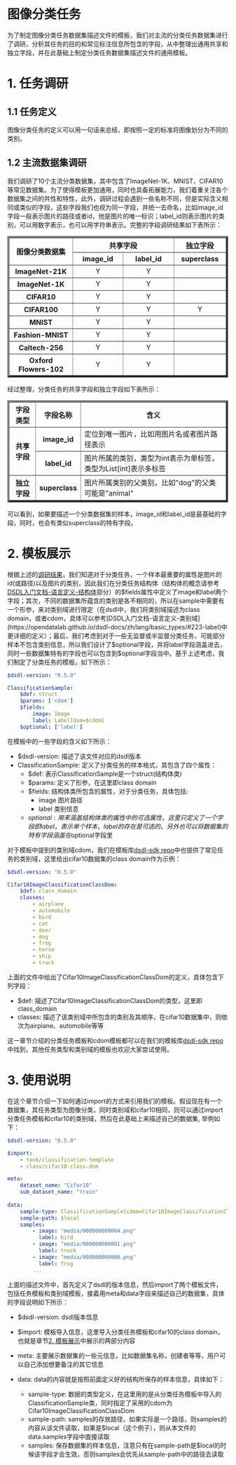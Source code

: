 # 图像分类任务
为了制定图像分类任务数据集描述文件的模板，我们对主流的分类任务数据集进行了调研，分析其任务的目的和常见标注信息所包含的字段，从中整理出通用共享和独立字段，并在此基础上制定分类任务数据集描述文件的通用模板。
# 1. 任务调研

## 1.1 任务定义
  图像分类任务的定义可以用一句话来总结，即按照一定的标准将图像划分为不同的类别。

<a id="table-1"></a>

## 1.2 主流数据集调研
我们调研了10个主流分类数据集，其中包含了ImageNet-1K、MNIST、CIFAR10等常见数据集。为了使得模板更加通用，同时也具备拓展能力，我们着重关注各个数据集之间的共性和特性，此外，调研过程会遇到一些名称不同，但是实际含义相同或类似的字段，这些字段我们也视为同一字段，并统一去命名，比如image_id字段一般表示图片的路径或者id，他是图片的唯一标识；label_id则表示图片的类别，可以用数字表示，也可以用字符串表示。完整的字段调研结果如下表所示：
  <table border="4" >
    <tr>
      <th rowspan="2" align=center colspan="1" align=center>图像分类数据集</th>
      <th colspan="2" align=center>共享字段</th>
      <th colspan="2" align=center>独立字段</th>
    </tr>
    <tr>
      <th>image_id</th>
      <th>label_id</th>
      <th>superclass</th>
    </tr>
    <tr>
      <th width="25%" >ImageNet-21K</th>
      <td width="20%" align="center">Y</td>
      <td width="20%" align="center">Y</td>
      <td width="20%" align="center"></td>
    </tr>
    <tr>
      <th width="25%" >ImageNet-1K</th>
      <td width="20%" align="center">Y</td>
      <td width="20%" align="center">Y</td>
      <td width="20%" align="center"></td>
    </tr>
    <tr>
      <th width="25%" >CIFAR10</th>
      <td width="20%" align="center">Y</td>
      <td width="20%" align="center">Y</td>
      <td width="20%" align="center"></td>
    </tr>
    <tr>
      <th width="25%" >CIFAR100</th>
      <td width="20%" align="center">Y</td>
      <td width="20%" align="center">Y</td>
      <td width="20%" align="center">Y</td>
    </tr>
    <tr>
      <th width="25%" >MNIST</th>
      <td width="20%" align="center">Y</td>
      <td width="20%" align="center">Y</td>
      <td width="20%" align="center"></td>
    </tr>
    <tr>
      <th width="25%" >Fashion-MNIST</th>
      <td width="20%" align="center">Y</td>
      <td width="20%" align="center">Y</td>
      <td width="20%" align="center"></td>
    </tr>
    <tr>
      <th width="25%" >Caltech-256</th>
      <td width="20%" align="center">Y</td>
      <td width="20%" align="center">Y</td>
      <td width="20%" align="center"></td>
    </tr>
    <tr>
      <th width="25%" >Oxford Flowers-102</th>
      <td width="20%" align="center">Y</td>
      <td width="20%" align="center">Y</td>
      <td width="20%" align="center"></td>
    </tr>
  </table>

经过整理，分类任务的共享字段和独立字段如下表所示：
<table border="4" >
    <tr>
      <th align=center >字段类型</th>
      <th align=center >字段名称</th>
      <th align=center >含义</th>
    </tr>
    <tr>
      <th rowspan="2">共享字段</th>
      <th>image_id</th>
      <td>定位到唯一图片，比如用图片名或者图片路径表示</td>
    <tr>
      <th>label_id</th>
      <td>图片所属的类别，类型为int表示为单标签，类型为List[int]表示多标签</td>
    <tr>
      <th rowspan="1">独立字段</th>
      <th>superclass</th>
      <td>图片所属类别的父类别，比如"dog"的父类可能是"animal"</td>
    </tr>
</table>
可以看到，如果要描述一个分类数据集的样本，image_id和label_id是最基础的字段，同时，也会有类似superclass的特有字段。  

<a id="table-2"></a>

# 2. 模板展示

根据上述的[调研结果](#table-1)，我们知道对于分类任务，一个样本最重要的属性是图片的id(或路径)以及图片的类别，因此我们在分类任务结构体（结构体的概念请参考[DSDL入门文档-语言定义-结构体](https://opendatalab.github.io/dsdl-docs/zh/lang/structs/#24)部分）的$fields属性中定义了image和label两个字段；其次，不同的数据集所蕴含的类别是各不相同的，所以在sample中需要有一个形参，来对类别域进行限定（在dsdl中，我们将类别域描述为class domain，或者cdom，具体可以参考[DSDL入门文档-语言定义-类别域](https://opendatalab.github.io/dsdl-docs/zh/lang/basic_types/#223-label)中更详细的定义）；最后，我们考虑到对于一些无监督或半监督分类任务，可能部分样本不包含类别信息，所以我们设计了$optional字段，并将label字段涵盖进去，同时一些数据集特有的字段也可以包含到$optional字段当中。基于上述考虑，我们制定了分类任务的模板，如下所示：
```yaml
$dsdl-version: "0.5.0"

ClassificationSample:
    $def: struct
    $params: ['cdom']
    $fields:
        image: Image
        label: Label[dom=$cdom]
    $optional: ['label']
```
在模板中的一些字段的含义如下所示：
  - $dsdl-version: 描述了该文件对应的dsdl版本
  - ClassificationSample: 定义了分类任务的样本格式，其包含了四个属性：
    - $def: 表示ClassificationSample是一个struct(结构体类)
    - $params: 定义了形参，在这里即class domain
    - $fields: 结构体类所包含的属性，对于分类任务，具体包括:
      - image 图片路径
      - label 类别信息
    - $optional: 用来涵盖结构体类的属性中的可选属性，这里只定义了一个字段即label，表示单个样本，label的存在是可选的，另外也可以将数据集的特有字段涵盖在$optional字段里

对于模板中提到的类别域cdom，我们在模板库[dsdl-sdk repo](https://gitlab.shlab.tech/research/dataset_standard/dsdl-sdk/-/tree/feature-types/dsdl/dsdl_library)中也提供了常见任务的类别域，这里给出cifar10数据集的class domain作为示例：
```yaml
$dsdl-version: "0.5.0"

Cifar10ImageClassificationClassDom:
    $def: class_domain
    classes:
        - airplane
        - automobile
        - bird
        - cat
        - deer
        - dog
        - frog
        - horse
        - ship
        - truck
```  
上面的文件中给出了Cifar10ImageClassificationClassDom的定义，具体包含下列字段：
- $def: 描述了Cifar10ImageClassificationClassDom的类型，这里即class_domain
- classes: 描述了该类别域中所包含的类别及其顺序，在cifar10数据集中，则依次为airplane、automobile等等

这一章节介绍的分类任务模板和cdom模板都可以在我们的模板库[dsdl-sdk repo](https://gitlab.shlab.tech/research/dataset_standard/dsdl-sdk/-/tree/feature-types/dsdl/dsdl_library)中找到，其他任务类型和类别域的模板也欢迎大家尝试使用。

# 3. 使用说明
在这个章节介绍一下如何通过import的方式来引用我们的模板。假设现在有一个数据集，其任务类型为图像分类，同时类别域和cifar10相同，则可以通过import分类任务模板和cifar10的类别域，然后在此基础上来描述自己的数据集, 举例如下：
```yaml
$dsdl-version: "0.5.0"

$import:
    - task/classification-template
    - class/cifar10-class-dom

meta:
    dataset_name: "Cifar10"
    sub_dataset_name: "train"
    
data:
    sample-type: ClassificationSample[cdom=Cifar10ImageClassificationClassDom]
    sample-path: $local
    samples: 
        - image: "media/000000000004.png"
          label: bird
        - image: "media/000000000001.png"
          label: truck
        - image: "media/000000000000.png"
          label: frog
        ...
```
上面的描述文件中，首先定义了dsdl的版本信息，然后import了两个模板文件，包括任务模板和类别域模板，接着用meta和data字段来描述自己的数据集，具体的字段说明如下所示：  

- $dsdl-version: dsdl版本信息
- $import: 模板导入信息，这里导入分类任务模板和cifar10的class domain，也就是章节[2. 模板展示](#table-2)中展示的两部分内容
- meta: 主要展示数据集的一些元信息，比如数据集名称，创建者等等，用户可以自己添加想要备注的其它信息
- data: data的内容就是按照前面定义好的结构所保存的样本信息，具体如下：  

    - sample-type: 数据的类型定义，在这里用的是从分类任务模板中导入的ClassificationSample类，同时指定了采用的cdom为Cifar10ImageClassificationClassDom
    - sample-path: samples的存放路径，如果实际是一个路径，则samples的内容从该文件读取，如果是$local（这个例子），则从本文件的data.samples字段中直接读取
    - samples: 保存数据集的样本信息，注意只有在sample-path是$local的时候该字段才会生效，否则samples会优先从sample-path中的路径去读取
